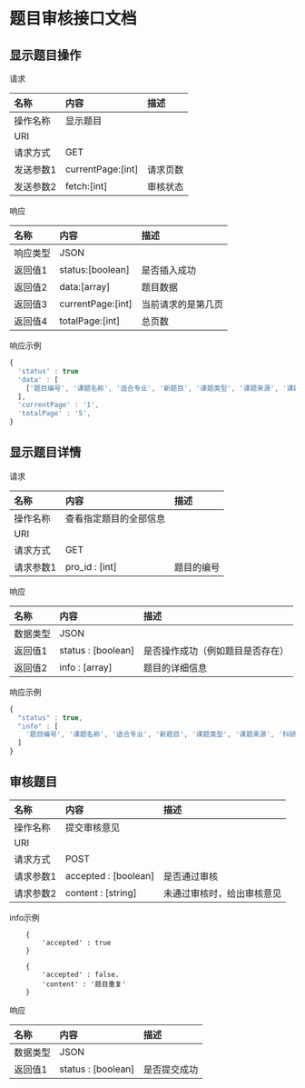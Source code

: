 # 题目审核接口文档
## 显示题目操作
请求

| 名称   | 内容           | 描述   |
| :--- | :----------- | :--- |
| 操作名称 | 显示题目         |      |
| URI  |  |      |
| 请求方式 | GET         |      |
| 发送参数1 | currentPage:[int] | 请求页数   |
| 发送参数2 | fetch:[int] |审核状态 |

响应

| 名称   | 内容               | 描述     |
| :--- | :--------------- | :----- |
| 响应类型 | JSON             |        |
| 返回值1 | status:[boolean] | 是否插入成功 |
| 返回值2 | data:[array]    | 题目数据   |
| 返回值3 | currentPage:[int] | 当前请求的是第几页 |
| 返回值4 | totalPage:[int] | 总页数 | 

响应示例
```javascript
{
  'status' : true
  'data' : [
    ['题目编号', '课题名称', '适合专业', '新题目', '课题类型', '课题来源', '课题性质', '选题方式', '指定学生', '审核状态']
  ],
  'currentPage' : '1',
  'totalPage' : '5',
}
```

## 显示题目详情
请求

| 名称   | 内容              | 描述        |
| :--- | :-------------- | :-------- |
| 操作名称 | 查看指定题目的全部信息          |  |
| URI  |    |           |
| 请求方式 | GET            |           |
| 请求参数1 |	pro_id : [int] |	题目的编号 |

响应

|  名称 |  内容 | 描述 |
| :------------ | :------------ | :------------ |
|  数据类型 | JSON | |
| 返回值1 | status : [boolean] | 是否操作成功（例如题目是否存在） |
| 返回值2 | info : [array] | 题目的详细信息 |

响应示例
```javascript
{
  "status" : true,
  "info" : [
    '题目编号', '课题名称', '适合专业', '新题目', '课题类型', '课题来源', '科研项目名称', '课题性质', '选题方式', '课题简介', '课题要求', '指定学生的姓名', '审核意见'
  ]
}
```

## 审核题目

| 名称   | 内容              | 描述        |
| :--- | :-------------- | :-------- |
| 操作名称 | 提交审核意见          |  |
| URI  |    |           |
| 请求方式 | POST            |           |
| 请求参数1 |	accepted : [boolean] |	是否通过审核 |
| 请求参数2 | content : [string] | 未通过审核时，给出审核意见 |
info示例
```javascrip
    {
		'accepted' : true
    }
```
```javascrip
    {
		'accepted' : false.
		'content' : '题目重复'
    }
```

响应

|  名称 |  内容 | 描述 |
| :------------ | :------------ | :------------ |
|  数据类型 | JSON | |
| 返回值1 | status : [boolean] | 是否提交成功 |


